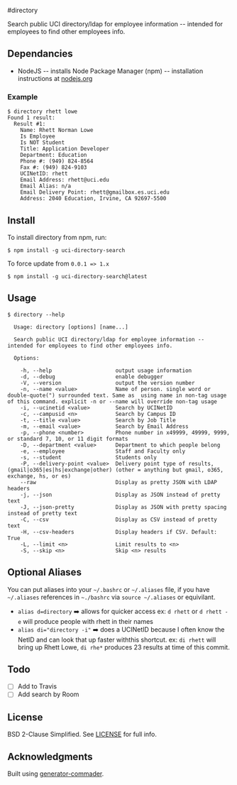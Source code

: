 #directory

Search public UCI directory/ldap for employee information -- intended for employees to find other employees info.

## Dependancies
- NodeJS -- installs Node Package Manager (npm) -- installation instructions at [nodejs.org](http://nodejs.org/)

### Example 
```
$ directory rhett lowe
Found 1 result:
  Result #1:
    Name: Rhett Norman Lowe
    Is Employee
    Is NOT Student
    Title: Application Developer
    Department: Education
    Phone #: (949) 824-8564
    Fax #: (949) 824-9103
    UCINetID: rhett
    Email Address: rhett@uci.edu
    Email Alias: n/a
    Email Delivery Point: rhett@gmailbox.es.uci.edu
    Address: 2040 Education, Irvine, CA 92697-5500
```

## Install
To install directory from npm, run:
```
$ npm install -g uci-directory-search
```

To force update from `0.0.1 => 1.x`
```
$ npm install -g uci-directory-search@latest
```

## Usage

```
$ directory --help
  
  Usage: directory [options] [name...]

  Search public UCI directory/ldap for employee information -- intended for employees to find other employees info.

  Options:

    -h, --help                    output usage information
    -d, --debug                   enable debugger
    -V, --version                 output the version number
    -n, --name <value>            Name of person. single word or double-quote(") surrounded text. Same as  using name in non-tag usage of this command. explicit -n or --name will override non-tag usage
    -i, --ucinetid <value>        Search by UCINetID
    -c, --campusid <n>            Search by Campus ID
    -t, --title <value>           Search by Job Title
    -m, --email <value>           Search by Email Address
    -p, --phone <number>          Phone number in x49999, 49999, 9999, or standard 7, 10, or 11 digit formats
    -D, --department <value>      Department to which people belong
    -e, --employee                Staff and Faculty only
    -s, --student                 Students only
    -P, --delivery-point <value>  Delivery point type of results, (gmail|o365|es|hs|exchange|other) (other = anything but gmail, o365, exchange, hs, or es)
    --raw                         Display as pretty JSON with LDAP headers
    -j, --json                    Display as JSON instead of pretty text
    -J, --json-pretty             Display as JSON with pretty spacing instead of pretty text
    -C, --csv                     Display as CSV instead of pretty text
    -H, --csv-headers             Display headers if CSV. Default: True
    -L, --limit <n>               Limit results to <n>
    -S, --skip <n>                Skip <n> results
```

## Optional Aliases
You can put aliases into your `~/.bashrc` or `~/.aliases` file, if you have `~/.aliases` references in `~./bashrc` via `source ~/.aliases` or equivilant. 

- `alias d=directory` :arrow_right: allows for quicker access ex: `d rhett` or `d rhett -e` will produce people with rhett in their names
- `alias di="directory -i"` :arrow_right: does a UCINetID because I often know the NetID and can look that up faster withthis shortcut. ex: `di rhett` will bring up Rhett Lowe, `di rhe*` produces 23 results at time of this commit.

## Todo

- [ ] Add to Travis
- [ ] Add search by Room

## License

BSD 2-Clause Simplified. See [LICENSE](LICENSE) for full info.

## Acknowledgments

Built using [generator-commader](https://github.com/Hypercubed/generator-commander).
